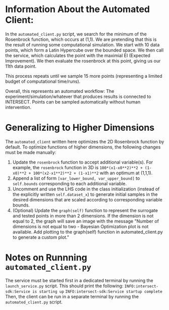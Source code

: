 # Information About the Automated Client:
In the `automated_client.py` script, we search for the minimum of the Rosenbrock function, which occurs at (1,1).  We are pretending that this is the result of running some computational simulation.
We start with 10 data points, which form a Latin Hypercube over the bounded space.  We then call the service, which calculates the point with the maximial EI (Expected Improvement).  We then evaluate the rosenbrock at this point, giving us our 11th data point.

This process repeats until we sample 15 more points (representing a limited budget of computational time/runs).

Overall, this represents an automated workflow: The experiment/simulation/whatever that produces results is connected to INTERSECT.  Points can be sampled automatically without human intervention.

# Generalizing to Higher Dimensions
The `automated_client` written here optimizes the 2D Rosenbrock function by default. To optimize functions of higher dimensions, the following changes must be made manually:
1. Update the `rosenbrock` function to accept additional variable(s). For example, the `rosenbrock` function in 3D is `100*(x1-x0**2)**2 + (1-x0)**2 + 100*(x2-x1**2)**2 + (1-x1)**2` with an optimum at (1,1,1).
2. Append a list of form `[var_lower_bound, var_upper_bound]` to `self.bounds` corresponding to each additional variable.
3. Uncomment and use the LHS code in the class initialization (instead of the explicitly written `self.dataset_x`) to generate initial samples in the desired dimensions that are scaled according to corresponding variable bounds.
4. (Optional) Update the `graph(self)` function to represent the surrogate and tested points in more than 2 dimensions. If the dimension is not equal to 2, the graph will save an image with the message "Number of dimensions is not equal to two - Bayesian Optimization plot is not available. Add plotting to the graph(self) function in automated_client.py to generate a custom plot."

# Notes on Runnning `automated_client.py`
The service must be started first in a dedicated terminal by running the `launch_service.py` script. This should print the following: 
`INFO:intersect-sdk:Service is starting up`
`INFO:intersect-sdk:Service startup complete`
Then, the client can be run in a separate terminal by running the `automated_client.py` script.